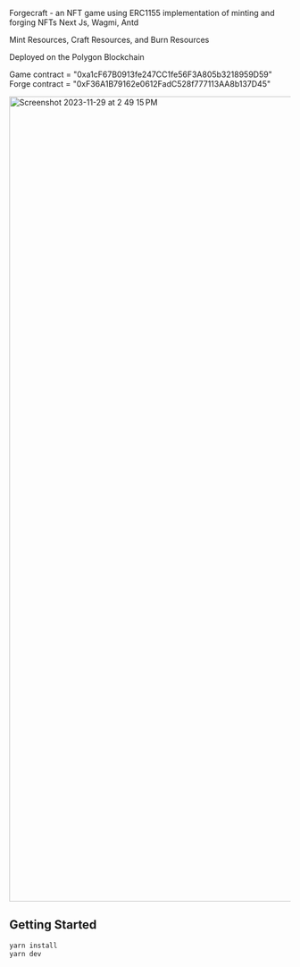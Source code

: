 Forgecraft - an NFT game using ERC1155 implementation of minting and forging NFTs
Next Js, Wagmi, Antd

Mint Resources, Craft Resources, and Burn Resources

Deployed on the Polygon Blockchain

Game contract = "0xa1cF67B0913fe247CC1fe56F3A805b3218959D59"
Forge contract = "0xF36A1B79162e0612FadC528f777113AA8b137D45"

<img width="1440" alt="Screenshot 2023-11-29 at 2 49 15 PM" src="https://github.com/bicced/Forgecraft/assets/20571074/369a4e08-82a0-4002-8cfe-d58c0ef855b0">

## Getting Started

```bash
yarn install
yarn dev
```

